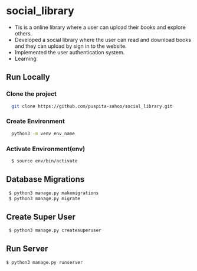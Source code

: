 # social_library
- Tis is a online library where a user can upload their books and explore others.
- Developed a social library where the user can read and download books and they can upload by sign in to the website.
- Implemented the user authentication system.
- Learning
  
## Run Locally


### Clone the project


```bash
  git clone https://github.com/puspita-sahoo/social_library.git
```

### Create Environment

```bash
  python3 -m venv env_name
```
### Activate Environment(env)

```bash
  $ source env/bin/activate
```


## Database Migrations


```bash
 $ python3 manage.py makemigrations
 $ python3 manage.py migrate
```

## Create Super User


```bash
 $ python3 manage.py createsuperuser
```

## Run Server

```bash
$ python3 manage.py runserver
```
